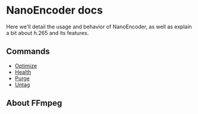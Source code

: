 # NanoEncoder docs
Here we'll detail the usage and behavior of NanoEncoder, as well as explain a bit about h.265 and its features.

## Commands
- [Optimize](optimize.md)
- [Health](health.md)
- [Purge](purge.md)
- [Untag](untag.md)

## About FFmpeg
